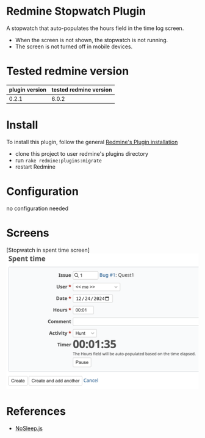 # Redmine Stopwatch Plugin

A stopwatch that auto-populates the hours field in the time log screen.

* When the screen is not shown, the stopwatch is not running.
* The screen is not turned off in mobile devices.

# Tested redmine version

| plugin version | tested redmine version |
|----------------|------------------------|
| 0.2.1          | 6.0.2                  |

# Install

To install this plugin, follow the general [Redmine's Plugin installation](https://www.redmine.org/projects/redmine/wiki/Plugins#Installing-a-plugin)

* clone this project to user redmine's plugins directory
* run `rake redmine:plugins:migrate`
* restart Redmine

# Configuration

no configuration needed

# Screens

[Stopwatch in spent time screen]
![Stopwatch in spent time screen](./docs/redmine-stopwatch-plugin-spent-time.png)

# References

* [NoSleep.js](https://github.com/richtr/NoSleep.js)
